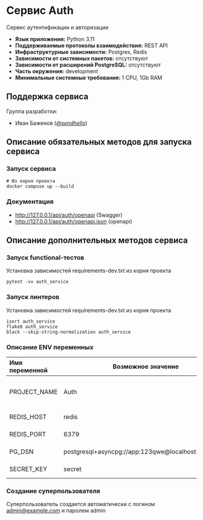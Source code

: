 # Сервис Auth

Сервис аутентификации и авторизации

* **Язык приложения:** Python 3.11
* **Поддерживаемые протоколы взаимодействия:** REST API
* **Инфраструктурные зависимости:** Postgres, Redis
* **Зависимости от системных пакетов:** отсутствуют
* **Зависимости от расширений PostgreSQL:** отсутствуют
* **Часть окружения:** development
* **Минимальные системные требования:** 1 CPU, 1Gb RAM

## Поддержка сервиса

Группа разработки:

* Иван Баженов (*[@sendhello](https://www.google.com)*)

## Описание обязательных методов для запуска сервиса

### Запуск сервиса
```commandline
# Из корня проекта
docker compose up --build
```

### Документация
* http://127.0.0.1/api/auth/openapi (Swagger)
* http://127.0.0.1/api/auth/openapi.json (openapi)

## Описание дополнительных методов сервиса

### Запуск functional-тестов
Установка зависимостей requirements-dev.txt из корня проекта

```commandline
pytest -vv auth_service
```

### Запуск линтеров
Установка зависимостей requirements-dev.txt из корня проекта

```commandline
isort auth_service
flake8 auth_service
black --skip-string-normalization auth_service
```

### Описание ENV переменных

| Имя переменной | Возможное значение                                  | Описание                                  |
|:---------------|-----------------------------------------------------|:------------------------------------------|
| PROJECT_NAME   | Auth                                                | Название сервиса (отображается в Swagger) |
| REDIS_HOST     | redis                                               | Имя сервера Redis                         |
| REDIS_PORT     | 6379                                                | Порт сервера Redis                        |
| PG_DSN         | postgresql+asyncpg://app:123qwe@localhost:5433/auth | Путь к БД Postgres                        |
| SECRET_KEY     | secret                                              | Секретный ключ                            |

### Создание суперпользователя
Суперпользователь создается автоматически с логином admin@example.com и паролем admin